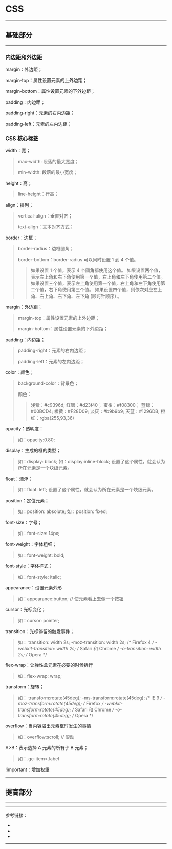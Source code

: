 # CSS

---

## 基础部分

---

### 内边距和外边距

margin：外边距；

margin-top：属性设置元素的上外边距；

margin-bottom：属性设置元素的下外边距；

padding：内边距；

padding-right：元素的右内边距；

padding-left：元素的左内边距；

### CSS 核心标签

width：宽；
> max-width: 段落的最大宽度；
>
> min-width: 段落的最小宽度；

height：高；
> line-height：行高；

align：排列；
> vertical-align：垂直对齐；
>
> text-align：文本对齐方式；

border：边框；
> border-radius：边框圆角；
>
> border-bottom：border-radius 可以同时设置 1 到 4 个值。
> > 如果设置 1 个值，表示 4 个圆角都使用这个值。
> > 如果设置两个值，表示左上角和右下角使用第一个值，右上角和左下角使用第二个值。
> > 如果设置三个值，表示左上角使用第一个值，右上角和左下角使用第二个值，右下角使用第三个值。
> > 如果设置四个值，则依次对应左上角、右上角、右下角、左下角 (顺时针顺序) 。

margin：外边距；
> margin-top：属性设置元素的上外边距；
>
> margin-bottom：属性设置元素的下外边距；

padding：内边距；
> padding-right：元素的右内边距；
>
> padding-left：元素的左内边距；

color：颜色；
> background-color：背景色；
>
> 颜色：
> > 浅紫：#c9396d;
> > 红唐：#d23f40；
> > 蜜柑：#f08300；
> > 蓝绿：#00BCD4;
> > 橙黄：#F28D09;
> > 淡灰：#b9b9b9;
> > 天蓝：#1296DB;
> > 橙红：rgba(255,93,36)

opacity：透明度：
> 如：opacity:0.80;

display：生成的框的类型；
> 如：display: block;
> 如：display:inline-block; 设置了这个属性，就会认为所在元素是一个块级元素。

float：漂浮；
> 如：float: left; 设置了这个属性，就会认为所在元素是一个块级元素。

position：定位元素；
> 如：position: absolute;
> 如：position: fixed;

font-size：字号；
> 如：font-size: 14px;

font-weight：字体粗细；
> 如：font-weight: bold;

font-style：字体样式；
> 如：font-style: italic;

appearance：设置元素外形
> 如：appearance:button; // 使元素看上去像一个按钮

cursor：光标变化；
> 如：cursor: pointer;

transition：光标停留的触发事件；
> 如：
> transition: width 2s;
> -moz-transition: width 2s; /* Firefox 4 */
> -webkit-transition: width 2s; /* Safari 和 Chrome */
> -o-transition: width 2s; /* Opera */

flex-wrap：让弹性盒元素在必要的时候拆行
> 如：flex-wrap: wrap;

transform：旋转；
> 如：
> transform:rotate(45deg);
> -ms-transform:rotate(45deg); /* IE 9 */
> -moz-transform:rotate(45deg); /* Firefox */
> -webkit-transform:rotate(45deg); /* Safari 和 Chrome */
> -o-transform:rotate(45deg); /* Opera */

overflow：当内容溢出元素框时发生的事情
> 如：overflow:scroll; // 滚动

A>B：表示选择 A 元素的所有子 B 元素；
> 如：.gc-item>.label

!important：增加权重

---

## 提高部分

---





---

参考链接：

- []()
- []()
- []()

---

